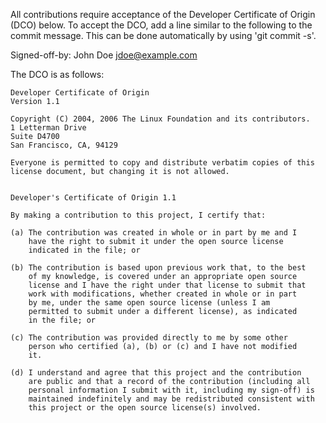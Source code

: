 All contributions require acceptance of the Developer Certificate of Origin (DCO) below. To accept the DCO, add a line similar to the following to the commit message.  This can be done automatically by using 'git commit -s'.

   Signed-off-by: John Doe <jdoe@example.com>

The DCO is as follows: 

	Developer Certificate of Origin
	Version 1.1

	Copyright (C) 2004, 2006 The Linux Foundation and its contributors.
	1 Letterman Drive
	Suite D4700
	San Francisco, CA, 94129

	Everyone is permitted to copy and distribute verbatim copies of this
	license document, but changing it is not allowed.


	Developer's Certificate of Origin 1.1

	By making a contribution to this project, I certify that:

	(a) The contribution was created in whole or in part by me and I
	    have the right to submit it under the open source license
	    indicated in the file; or

	(b) The contribution is based upon previous work that, to the best
	    of my knowledge, is covered under an appropriate open source
	    license and I have the right under that license to submit that
	    work with modifications, whether created in whole or in part
	    by me, under the same open source license (unless I am
	    permitted to submit under a different license), as indicated
	    in the file; or

	(c) The contribution was provided directly to me by some other
	    person who certified (a), (b) or (c) and I have not modified
	    it.

	(d) I understand and agree that this project and the contribution
	    are public and that a record of the contribution (including all
	    personal information I submit with it, including my sign-off) is
	    maintained indefinitely and may be redistributed consistent with
	    this project or the open source license(s) involved.
